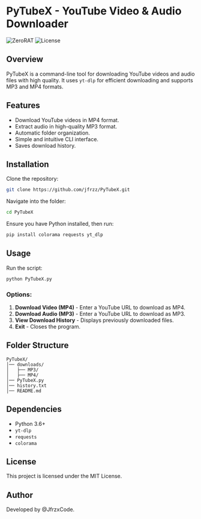 # PyTubeX - YouTube Video & Audio Downloader

![ZeroRAT](https://img.shields.io/badge/version-1.0-blue.svg) ![License](https://img.shields.io/badge/license-MIT-green.svg)

## Overview
PyTubeX is a command-line tool for downloading YouTube videos and audio files with high quality. It uses `yt-dlp` for efficient downloading and supports MP3 and MP4 formats.

## Features
- Download YouTube videos in MP4 format.
- Extract audio in high-quality MP3 format.
- Automatic folder organization.
- Simple and intuitive CLI interface.
- Saves download history.

## Installation

Clone the repository:
```sh
git clone https://github.com/jfrzz/PyTubeX.git
```
Navigate into the folder:
```sh
cd PyTubeX
```

Ensure you have Python installed, then run:
```sh
pip install colorama requests yt_dlp
```

## Usage
Run the script:
```sh
python PyTubeX.py
```
### Options:
1. **Download Video (MP4)** - Enter a YouTube URL to download as MP4.
2. **Download Audio (MP3)** - Enter a YouTube URL to download as MP3.
3. **View Download History** - Displays previously downloaded files.
4. **Exit** - Closes the program.

## Folder Structure
```
PyTubeX/
│── downloads/
│   ├── MP3/
│   ├── MP4/
│── PyTubeX.py
│── history.txt
│── README.md
```

## Dependencies
- Python 3.6+
- `yt-dlp`
- `requests`
- `colorama`

## License
This project is licensed under the MIT License.

## Author
Developed by @JfrzxCode.

